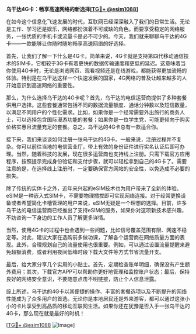 **乌干达4G卡：畅享高速网络的新选择[[TG💪+ @esim1088](https://t.me/s/esim1088)]**

在如今这个信息化飞速发展的时代，互联网已经深深融入了我们的日常生活。无论是工作、学习还是娱乐，网络都扮演着不可或缺的角色。而要享受稳定的网络服务，一张优质的手机卡或流量卡是必不可少的。今天，我们就来聊聊乌干达的4G卡——一款能够让你随时随地畅享高速网络的好选择。

首先，让我们了解一下什么是4G卡。简单来说，4G卡就是支持第四代移动通信技术的SIM卡，它相较于3G卡有着更快的数据传输速度和更低的延迟。这意味着当你使用4G卡时，无论是浏览网页、观看视频还是在线游戏，都能获得更加流畅的体验。特别是在乌干达这样一个快速发展的国家，4G网络的普及让越来越多的人开始意识到高速网络的重要性。

那么，为什么选择乌干达的4G卡呢？首先，乌干达的电信运营商提供了多种套餐供用户选择。这些套餐通常包括不同的数据流量额度、通话分钟数以及短信数量，以满足不同用户的个性化需求。比如，如果你是一个经常需要外出旅行的商务人士，可以选择包含国际漫游功能的套餐；如果你是一位学生党，可能更倾向于购买价格实惠且流量充足的套餐。总之，乌干达的4G卡总有一款适合你。

接下来，我们来谈谈如何注册一张乌干达的4G卡。一般来说，注册过程并不复杂。你可以前往当地的电信营业厅，带上有效的身份证件进行实名认证后即可办理。当然，随着科技的发展，现在很多运营商也支持线上注册。只需下载官方应用程序，按照提示完成身份验证和支付步骤，就可以轻松拿到自己的4G卡了。需要注意的是，在选择线上注册时，一定要确保官方网站的安全性，以免造成不必要的损失。

除了传统的实体卡之外，近年来兴起的eSIM技术也为用户带来了全新的体验。eSIM是一种嵌入式SIM卡，不需要物理插拔即可实现网络连接。对于经常更换设备或者希望简化卡槽管理的用户来说，eSIM无疑是一个理想的选择。目前，许多乌干达的电信运营商已经推出了支持eSIM的服务，如果你对这项新技术感兴趣，不妨咨询一下身边的工作人员了解更多详情。

当然，使用4G卡的过程中也会遇到一些问题，比如信号覆盖范围有限、网速不稳定等。对此，建议大家在选购前多做功课，了解各个运营商在网络质量方面的表现。此外，合理规划自己的流量使用也很重要。例如，可以通过设置流量提醒来避免超额消费，或者利用夜间低峰时段下载大文件等方式节省流量开支。

最后，给大家分享几个实用的小贴士。首先，定期检查账单明细，确保没有产生额外费用；其次，下载官方APP可以帮助你更好地管理和监控账户状态；最后，保持良好的网络安全意识，不要随意点击不明链接，防止个人信息泄露。

综上所述，乌干达的4G卡以其便捷的操作、丰富的套餐选项以及不断提升的网络性能成为了众多用户的首选。无论你是本地居民还是外来游客，都可以通过这张小小的卡片享受到高品质的移动互联网生活。如果你还在犹豫是否入手一张乌干达的4G卡，那么现在就是最好的时机！

[[TG💪+ @esim1088](https://t.me/s/esim1088) ![Image](https://i.postimg.cc/4NQfJmqS/Snipaste-2025-05-13-00-14-12.png)]